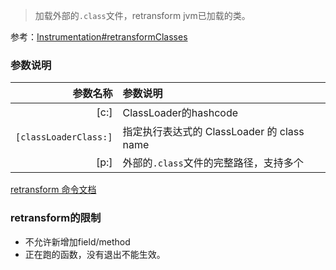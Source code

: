 > 加载外部的`.class`文件，retransform jvm已加载的类。

参考：[Instrumentation#retransformClasses](https://docs.oracle.com/javase/8/docs/api/java/lang/instrument/Instrumentation.html#retransformClasses-java.lang.Class...-)

### 参数说明

|              参数名称 | 参数说明                                   |
| --------------------: | :----------------------------------------- |
|                  [c:] | ClassLoader的hashcode                      |
| `[classLoaderClass:]` | 指定执行表达式的 ClassLoader 的 class name |
|                  [p:] | 外部的`.class`文件的完整路径，支持多个     |

[retransform 命令文档](https://arthas.aliyun.com/doc/retransform.html)

### retransform的限制

- 不允许新增加field/method
- 正在跑的函数，没有退出不能生效。
